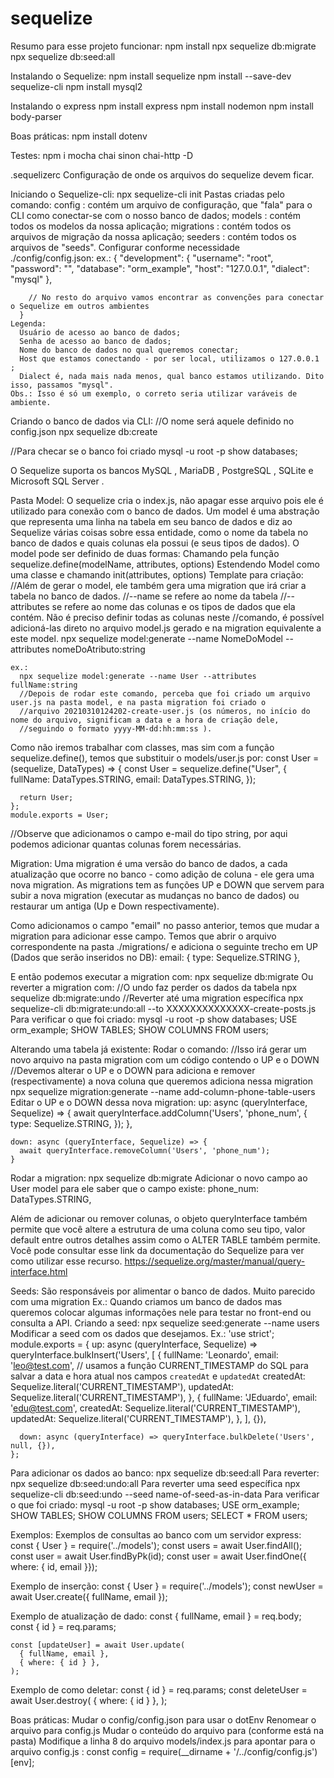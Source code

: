# sequelize

Resumo para esse projeto funcionar:
  npm install
  npx sequelize db:migrate
  npx sequelize db:seed:all
  
Instalando o Sequelize:
  npm install sequelize
  npm install --save-dev sequelize-cli
  npm install mysql2

Instalando o express
  npm install express
  npm install nodemon
  npm install body-parser

Boas práticas:
  npm install dotenv

Testes:
  npm i mocha chai sinon chai-http -D

.sequelizerc
  Configuração de onde os arquivos do sequelize devem ficar.

Iniciando o Sequelize-cli:
  npx sequelize-cli init
  Pastas criadas pelo comando:
    config : contém um arquivo de configuração, que "fala" para o CLI como conectar-se com o nosso banco de dados;
    models : contém todos os modelos da nossa aplicação;
    migrations : contém todos os arquivos de migração da nossa aplicação;
    seeders : contém todos os arquivos de "seeds".
  Configurar conforme necessidade ./config/config.json:
    ex.: 
      {
        "development": {
        "username": "root",
        "password": "",
        "database": "orm_example",
        "host": "127.0.0.1",
        "dialect": "mysql"
        },

        // No resto do arquivo vamos encontrar as convenções para conectar o Sequelize em outros ambientes
      }
    Legenda:
      Usuário de acesso ao banco de dados;
      Senha de acesso ao banco de dados;
      Nome do banco de dados no qual queremos conectar;
      Host que estamos conectando - por ser local, utilizamos o 127.0.0.1 ;
      Dialect é, nada mais nada menos, qual banco estamos utilizando. Dito isso, passamos "mysql".
    Obs.: Isso é só um exemplo, o correto seria utilizar varáveis de ambiente.

Criando o banco de dados via CLI:
  //O nome será aquele definido no config.json
  npx sequelize db:create

  //Para checar se o banco foi criado
  mysql -u root -p
  show databases;

O Sequelize suporta os bancos MySQL , MariaDB , PostgreSQL , SQLite e Microsoft SQL Server .


Pasta Model:
  O sequelize cria o index.js, não apagar esse arquivo pois ele é utilizado para conexão com o banco de dados.
  Um model é uma abstração que representa uma linha na tabela em seu banco de dados e diz ao Sequelize várias coisas sobre essa entidade, como o nome da tabela no banco de dados e quais colunas ela possui (e seus tipos de dados).
  O model pode ser definido de duas formas:
    Chamando pela função sequelize.define(modelName, attributes, options)
    Estendendo Model como uma classe e chamando init(attributes, options)
  Template para criação:
    //Além de gerar o model, ele também gera uma migration que irá criar a tabela no banco de dados.
    //--name se refere ao nome da tabela
    //--attributes se refere ao nome das colunas e os tipos de dados que ela contém. Não é preciso definir todas as colunas neste      //comando, é possível adicioná-las direto no arquivo model.js gerado e na migration equivalente a este model.
    npx sequelize model:generate --name NomeDoModel --attributes nomeDoAtributo:string

    ex.:
      npx sequelize model:generate --name User --attributes fullName:string
      //Depois de rodar este comando, perceba que foi criado um arquivo user.js na pasta model, e na pasta migration foi criado o 
      //arquivo 20210310124202-create-user.js (os números, no início do nome do arquivo, significam a data e a hora de criação dele, 
      //seguindo o formato yyyy-MM-dd:hh:mm:ss ).

  Como não iremos trabalhar com classes, mas sim com a função sequelize.define(), temos que substituir o models/user.js por:
    const User = (sequelize, DataTypes) => {
      const User = sequelize.define("User", {
        fullName: DataTypes.STRING,
        email: DataTypes.STRING,
      });

      return User;
    };
    module.exports = User;
  //Observe que adicionamos o campo e-mail do tipo string, por aqui podemos adicionar quantas colunas forem necessárias.

Migration:
  Uma migration é uma versão do banco de dados, a cada atualização que ocorre no banco - como adição de coluna - ele gera uma nova migration. As migrations tem as funções UP e DOWN que servem para subir a nova migration (executar as mudanças no banco de dados) ou restaurar um antiga (Up e Down respectivamente).

  Como adicionamos o campo "email" no passo anterior, temos que mudar a migration para adicionar esse campo.
  Temos que abrir o arquivo correspondente na pasta ./migrations/ e adiciona o seguinte trecho em UP (Dados que serão inseridos no DB):
    email: {
      type: Sequelize.STRING
    },
  
  E então podemos executar a migration com:
    npx sequelize db:migrate
  Ou reverter a migration com:
    //O undo faz perder os dados da tabela
    npx sequelize db:migrate:undo
    //Reverter até uma migration específica
    npx sequelize-cli db:migrate:undo:all --to XXXXXXXXXXXXXX-create-posts.js
  Para verificar o que foi criado:
    mysql -u root -p
    show databases;
    USE orm_example;
    SHOW TABLES;
    SHOW COLUMNS FROM users;

Alterando uma tabela já existente:
  Rodar o comando:
    //Isso irá gerar um novo arquivo na pasta migration com um código contendo o UP e o DOWN
    //Devemos alterar o UP e o DOWN para adiciona e remover (respectivamente) a nova coluna que queremos adiciona nessa migration
    npx sequelize migration:generate --name add-column-phone-table-users
  Editar o UP e o DOWN dessa nova migration:
    up: async (queryInterface, Sequelize) => {
      await queryInterface.addColumn('Users', 'phone_num', {
        type: Sequelize.STRING,
      });
    },

    down: async (queryInterface, Sequelize) => {
      await queryInterface.removeColumn('Users', 'phone_num');
    }
  Rodar a migration:
    npx sequelize db:migrate
  Adicionar o novo campo ao User model para ele saber que o campo existe:
    phone_num: DataTypes.STRING,

  Além de adicionar ou remover colunas, o objeto queryInterface também permite que você altere a estrutura de uma coluna como seu tipo, valor default entre outros detalhes assim como o ALTER TABLE também permite. Você pode consultar esse link da documentação do Sequelize para ver como utilizar esse recurso. https://sequelize.org/master/manual/query-interface.html

Seeds:
  São responsáveis por alimentar o banco de dados.
  Muito parecido com uma migration
  Ex.:
    Quando criamos um banco de dados mas queremos colocar algumas informações nele para testar no front-end ou consulta a API.
  Criando a seed:
    npx sequelize seed:generate --name users
  Modificar a seed com os dados que desejamos.
  Ex.:
    'use strict';
    module.exports = {
      up: async (queryInterface, Sequelize) => queryInterface.bulkInsert('Users',
        [
          {
            fullName: 'Leonardo',
            email: 'leo@test.com',
            // usamos a função CURRENT_TIMESTAMP do SQL para salvar a data e hora atual nos campos `createdAt` e `updatedAt`
            createdAt: Sequelize.literal('CURRENT_TIMESTAMP'),
            updatedAt: Sequelize.literal('CURRENT_TIMESTAMP'),
          },
          {
            fullName: 'JEduardo',
            email: 'edu@test.com',
            createdAt: Sequelize.literal('CURRENT_TIMESTAMP'),
            updatedAt: Sequelize.literal('CURRENT_TIMESTAMP'),
          },
        ], {}),

      down: async (queryInterface) => queryInterface.bulkDelete('Users', null, {}),
    };
  Para adicionar os dados ao banco:
    npx sequelize db:seed:all
  Para reverter:
    npx sequelize db:seed:undo:all
  Para reverter uma seed específica
    npx sequelize-cli db:seed:undo --seed name-of-seed-as-in-data
  Para verificar o que foi criado:
    mysql -u root -p
    show databases;
    USE orm_example;
    SHOW TABLES;
    SHOW COLUMNS FROM users;
    SELECT * FROM users;

Exemplos:
  Exemplos de consultas ao banco com um servidor express:
    const { User } = require('../models');
    const users = await User.findAll();
    const user = await User.findByPk(id);
    const user = await User.findOne({ where: { id, email }});

  Exemplo de inserção:
    const { User } = require('../models');
    const newUser = await User.create({ fullName, email });

  Exemplo de atualização de dado:
    const { fullName, email } = req.body;
    const { id } = req.params;

    const [updateUser] = await User.update(
      { fullName, email },
      { where: { id } },
    );

  Exemplo de como deletar:
    const { id } = req.params;
    const deleteUser = await User.destroy(
      { where: { id } },
    );

Boas práticas:
  Mudar o config/config.json para usar o dotEnv
    Renomear o arquivo para config.js
    Mudar o conteúdo do arquivo para (conforme está na pasta)
    Modifique a linha 8 do arquivo models/index.js para apontar para o arquivo config.js :
      const config = require(__dirname + '/../config/config.js')[env];
